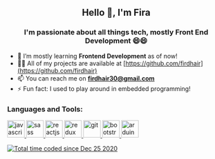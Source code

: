 <!--
### Hi there 👋
**firdhair/firdhair** is a ✨ _special_ ✨ repository because its `README.md` (this file) appears on your GitHub profile.

Here are some ideas to get you started:

- 🔭 I’m currently working on ...
- 🌱 I’m currently learning ...
- 👯 I’m looking to collaborate on ...
- 🤔 I’m looking for help with ...
- 💬 Ask me about ...
- 📫 How to reach me: ...
- 😄 Pronouns: ...
- ⚡ Fun fact: ...
-->

<h2 align="center">Hello 👋, I'm Fira</h1>
<h3 align="center">I'm passionate about all things tech, mostly Front End Development 😄😄</h3>


- 🌱 I’m mostly learning **Frontend Development** as of now!
- 👨‍💻 All of my projects are available at [https://github.com/firdhair](https://github.com/firdhair)
- 📫 You can reach me on **firdhair30@gmail.com**
- ⚡ Fun fact: I used to play around in embedded programming!

<h3 align="left">Languages and Tools:</h3>
<p align="left"> 
  <a href="https://www.javascript.com/" target="_blank"> <img src="https://upload.wikimedia.org/wikipedia/commons/9/99/Unofficial_JavaScript_logo_2.svg" alt="javascript" width="40" height="40"/> 
  </a> 
  <a href="https://sass-lang.com/" target="_blank"> <img src="https://upload.wikimedia.org/wikipedia/commons/9/96/Sass_Logo_Color.svg" alt="sass" width="40"        height="40"/> 
  </a>
  <a href="https://reactjs.org/" target="_blank"> <img src="https://upload.wikimedia.org/wikipedia/commons/a/a7/React-icon.svg" alt="reactjs" width="40" height="40"/> 
  </a> 
  <a href="https://redux.js.org/" target="_blank"> <img src="https://cdn.worldvectorlogo.com/logos/redux.svg" alt="redux" width="40" height="40"/> 
  </a> 
   <a href="https://git-scm.com/" target="_blank"> <img src="https://upload.wikimedia.org/wikipedia/commons/e/e0/Git-logo.svg" alt="git" width="40" height="40"/> 
  </a> 
  <a href="https://getbootstrap.com/" target="_blank"> <img src="https://upload.wikimedia.org/wikipedia/commons/b/b2/Bootstrap_logo.svg" alt="bootstrap" width="40" height="40"/> 
  </a> 
  <a href="https://www.arduino.cc/" target="_blank"> <img src="https://upload.wikimedia.org/wikipedia/commons/8/87/Arduino_Logo.svg" alt="arduino" width="40" height="40"/> 
  </a> 
</p>

<a href="https://wakatime.com/@fbd21a02-061a-4dca-bda0-312fe75ed25c"><img src="https://wakatime.com/badge/user/fbd21a02-061a-4dca-bda0-312fe75ed25c.svg" alt="Total time coded since Dec 25 2020" /></a>
